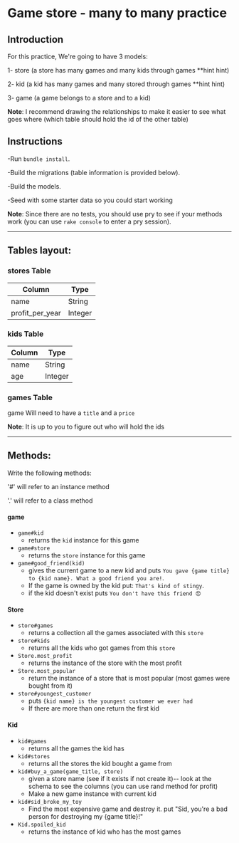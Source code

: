 # Game store - many to many practice

## Introduction

For this practice, We're going to have 3 models:

1- store (a store has many games and many kids through games \*\*hint hint)

2- kid (a kid has many games and many stored through games \*\*hint hint)

3- game (a game belongs to a store and to a kid)

**Note**: I recommend drawing the relationships to make it easier to see what goes where (which table should hold the id of the other table)

## Instructions

-Run `bundle install`.

-Build the migrations (table information is provided below).

-Build the models.

-Seed with some starter data so you could start working

**Note**: Since there are no tests, you should use pry to see if your methods work (you can use `rake console` to enter a pry session).

---

## Tables layout:

### stores Table

| Column          | Type    |
| --------------- | ------- |
| name            | String  |
| profit_per_year | Integer |

### kids Table

| Column | Type    |
| ------ | ------- |
| name   | String  |
| age    | Integer |

### games Table

game
Will need to have a `title` and a `price`

**Note**: It is up to you to figure out who will hold the ids

---

## Methods:

Write the following methods:

'#' will refer to an instance method

'.' will refer to a class method

#### game

- `game#kid`
  - returns the `kid` instance for this game
- `game#store`
  - returns the `store` instance for this game
- `game#good_friend(kid)`
  - gives the current game to a new kid and puts `You gave {game title} to {kid name}. What a good friend you are!`. 
  - If the game is owned by the kid put: `That's kind of stingy`.
  - if the kid doesn't exist puts `You don't have this friend 😞`

#### Store

- `store#games`
  - returns a collection all the games associated with this `store`
- `store#kids`
  - returns all the kids who got games from this `store`
- `Store.most_profit`
  - returns the instance of the store with the most profit
- `Store.most_popular`
  - return the instance of a store that is most popular (most games were bought from it)
- `store#youngest_customer`
  - puts `{kid name} is the youngest customer we ever had`
  - If there are more than one return the first kid

#### Kid

- `kid#games`
  - returns all the games the kid has
- `kid#stores`
  - returns all the stores the kid bought a game from
- `kid#buy_a_game(game_title, store)`
  - given a store name (see if it exists if not create it)-- look at the schema to see the columns (you can use rand method for profit) 
  - Make a new game instance with current kid
- `kid#sid_broke_my_toy`
  - Find the most expensive game and destroy it. put "Sid, you're a bad person for destroying my {game title}!"
- `Kid.spoiled_kid`
  - returns the instance of kid who has the most games
